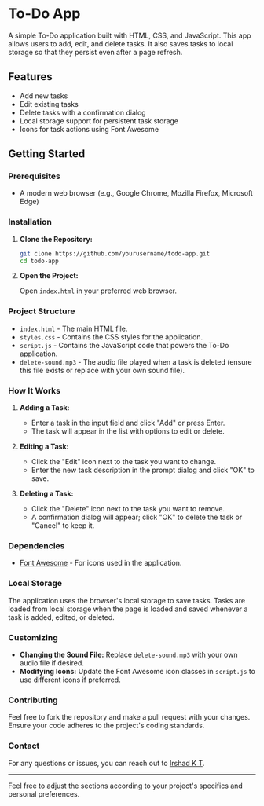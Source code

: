 
# To-Do App

A simple To-Do application built with HTML, CSS, and JavaScript. This app allows users to add, edit, and delete tasks. It also saves tasks to local storage so that they persist even after a page refresh.

## Features

- Add new tasks
- Edit existing tasks
- Delete tasks with a confirmation dialog
- Local storage support for persistent task storage
- Icons for task actions using Font Awesome

## Getting Started

### Prerequisites

- A modern web browser (e.g., Google Chrome, Mozilla Firefox, Microsoft Edge)

### Installation

1. **Clone the Repository:**

   ```bash
   git clone https://github.com/yourusername/todo-app.git
   cd todo-app
   ```

2. **Open the Project:**
   
   Open `index.html` in your preferred web browser.

### Project Structure

- `index.html` - The main HTML file.
- `styles.css` - Contains the CSS styles for the application.
- `script.js` - Contains the JavaScript code that powers the To-Do application.
- `delete-sound.mp3` - The audio file played when a task is deleted (ensure this file exists or replace with your own sound file).

### How It Works

1. **Adding a Task:**

   - Enter a task in the input field and click "Add" or press Enter.
   - The task will appear in the list with options to edit or delete.

2. **Editing a Task:**

   - Click the "Edit" icon next to the task you want to change.
   - Enter the new task description in the prompt dialog and click "OK" to save.

3. **Deleting a Task:**

   - Click the "Delete" icon next to the task you want to remove.
   - A confirmation dialog will appear; click "OK" to delete the task or "Cancel" to keep it.

### Dependencies

- [Font Awesome](https://cdnjs.com/libraries/font-awesome) - For icons used in the application.

### Local Storage

The application uses the browser's local storage to save tasks. Tasks are loaded from local storage when the page is loaded and saved whenever a task is added, edited, or deleted.

### Customizing

- **Changing the Sound File:** Replace `delete-sound.mp3` with your own audio file if desired.
- **Modifying Icons:** Update the Font Awesome icon classes in `script.js` to use different icons if preferred.

### Contributing

Feel free to fork the repository and make a pull request with your changes. Ensure your code adheres to the project's coding standards.

### Contact

For any questions or issues, you can reach out to [Irshad K T](irshad2934@gmail.com).

---

Feel free to adjust the sections according to your project's specifics and personal preferences.